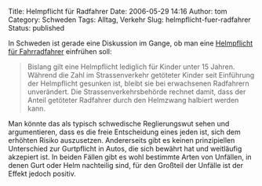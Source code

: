 Title: Helmpflicht für Radfahrer
Date: 2006-05-29 14:16
Author: tom
Category: Schweden
Tags: Alltag, Verkehr
Slug: helmpflicht-fuer-radfahrer
Status: published

In Schweden ist gerade eine Diskussion im Gange, ob man eine
[Helmpflicht für
Fahrradfahrer](http://www.sr.se/cgi-bin/International/nyhetssidor/artikel.asp?ProgramID=2108&format=1&artikel=866907)
einfrühen soll:

> Bislang gilt eine Helmpflicht lediglich für Kinder unter 15 Jahren.
> Während die Zahl im Strassenverkehr getöteter Kinder seit Einführung
> der Helmpflicht gesunken ist, bleibt sie bei erwachsenen Radfahrern
> unverändert. Die Strassenverkehrsbehörde rechnet damit, dass der
> Anteil getöteter Radfahrer durch den Helmzwang halbiert werden kann.

Man könnte das als typisch schwedische Reglierungswut sehen und
argumentieren, dass es die freie Entscheidung eines jeden ist, sich dem
erhöhten Risiko auszusetzen. Andererseits gibt es keinen prinzipiellen
Unterschied zur Gurtpflicht in Autos, die sich bewährt hat und
weitläufig akzepiert ist. In beiden Fällen gibt es wohl bestimmte Arten
von Unfällen, in denen Gurt oder Helm nachteilig sind, für den Großteil
der Unfälle ist der Effekt jedoch positiv.


